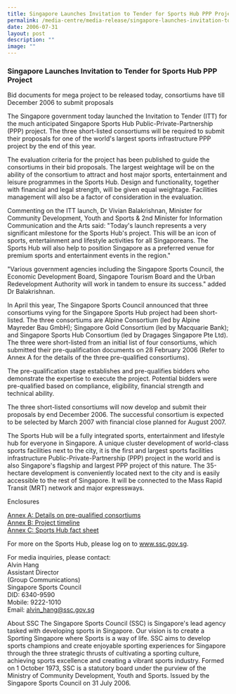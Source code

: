 ```yaml
---
title: Singapore Launches Invitation to Tender for Sports Hub PPP Project
permalink: /media-centre/media-release/singapore-launches-invitation-to-tender-for-sports-hub-ppp-project/
date: 2006-07-31
layout: post
description: ""
image: ""
---
```

### **Singapore Launches Invitation to Tender for Sports Hub PPP Project**

Bid documents for mega project to be released today, consortiums have till December 2006 to submit proposals

The Singapore government today launched the Invitation to Tender (ITT) for the much anticipated Singapore Sports Hub Public-Private-Partnership (PPP) project. The three short-listed consortiums will be required to submit their proposals for one of the world's largest sports infrastructure PPP project by the end of this year.

The evaluation criteria for the project has been published to guide the consortiums in their bid proposals. The largest weightage will be on the ability of the consortium to attract and host major sports, entertainment and leisure programmes in the Sports Hub. Design and functionality, together with financial and legal strength, will be given equal weightage. Facilities management will also be a factor of consideration in the evaluation.

Commenting on the ITT launch, Dr Vivian Balakrishnan, Minister for Community Development, Youth and Sports & 2nd Minister for Information Communication and the Arts said: "Today's launch represents a very significant milestone for the Sports Hub's project. This will be an icon of sports, entertainment and lifestyle activities for all Singaporeans. The Sports Hub will also help to position Singapore as a preferred venue for premium sports and entertainment events in the region."

"Various government agencies including the Singapore Sports Council, the Economic Development Board, Singapore Tourism Board and the Urban Redevelopment Authority will work in tandem to ensure its success." added Dr Balakrishnan.

In April this year, The Singapore Sports Council announced that three consortiums vying for the Singapore Sports Hub project had been short-listed. The three consortiums are Alpine Consortium (led by Alpine Mayreder Bau GmbH); Singapore Gold Consortium (led by Macquarie Bank); and Singapore Sports Hub Consortium (led by Dragages Singapore Pte Ltd). The three were short-listed from an initial list of four consortiums, which submitted their pre-qualification documents on 28 February 2006 (Refer to Annex A for the details of the three pre-qualified consortiums).

The pre-qualification stage establishes and pre-qualifies bidders who demonstrate the expertise to execute the project. Potential bidders were pre-qualified based on compliance, eligibility, financial strength and technical ability.

The three short-listed consortiums will now develop and submit their proposals by end December 2006. The successful consortium is expected to be selected by March 2007 with financial close planned for August 2007.

The Sports Hub will be a fully integrated sports, entertainment and lifestyle hub for everyone in Singapore. A unique cluster development of world-class sports facilities next to the city, it is the first and largest sports facilities infrastructure Public-Private-Partnership (PPP) project in the world and is also Singapore's flagship and largest PPP project of this nature. The 35-hectare development is conveniently located next to the city and is easily accessible to the rest of Singapore. It will be connected to the Mass Rapid Transit (MRT) network and major expressways.


Enclosures

[Annex A: Details on pre-qualified consortiums](/files/Media%20Centre/Media%20Release/2006/July/31JulMRshannexa.pdf)
<br>
[Annex B: Project timeline](/files/Media%20Centre/Media%20Release/2006/July/31JulMRANNEXBSportsHub.pdf)
<br>
[Annex C: Sports Hub fact sheet](/files/Media%20Centre/Media%20Release/2006/July/31JulMRAnnexc.pdf)

For more on the Sports Hub, please log on to www.ssc.gov.sg.


For media inquiries, please contact:
<br>
Alvin Hang
<br>
Assistant Director
<br>
(Group Communications)
<br>
Singapore Sports Council
<br>
DID: 6340-9590
<br>
Mobile: 9222-1010
<br>
Email: [alvin_hang@ssc.gov.sg](mailto:alvin_hang@ssc.gov.sg)


About SSC
The Singapore Sports Council (SSC) is Singapore's lead agency tasked with developing sports in Singapore. Our vision is to create a Sporting Singapore where Sports is a way of life. SSC aims to develop sports champions and create enjoyable sporting experiences for Singapore through the three strategic thrusts of cultivating a sporting culture, achieving sports excellence and creating a vibrant sports industry. Formed on 1 October 1973, SSC is a statutory board under the purview of the Ministry of Community Development, Youth and Sports. Issued by the Singapore Sports Council on 31 July 2006.